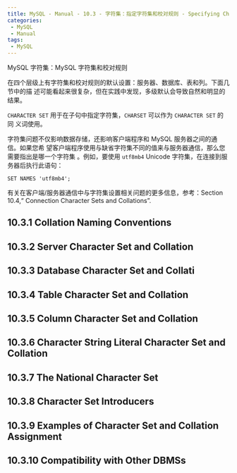 ```yaml
---
title: MySQL - Manual - 10.3 - 字符集：指定字符集和校对规则 - Specifying Character Sets and Collations
categories: 
 - MySQL
 - Manual
tags: 
 - MySQL
---
```


MySQL 字符集：MySQL 字符集和校对规则

<!--more-->

在四个层级上有字符集和校对规则的默认设置：服务器、数据库、表和列。下面几节中的描
述可能看起来很复杂，但在实践中发现，多级默认会导致自然和明显的结果。

`CHARACTER SET` 用于在子句中指定字符集，`CHARSET` 可以作为 `CHARACTER SET` 的同
义词使用。

字符集问题不仅影响数据存储，还影响客户端程序和 MySQL 服务器之间的通信。如果您希
望客户端程序使用与缺省字符集不同的值来与服务器通信，那么您需要指出是哪一个字符集
。例如，要使用 `utf8mb4` Unicode 字符集，在连接到服务器后执行此语句：
```
SET NAMES 'utf8mb4';
```

有关在客户端/服务器通信中与字符集设置相关问题的更多信息，参考：Section 10.4,“
Connection Character Sets and Collations”.

## 10.3.1 Collation Naming Conventions 



## 10.3.2 Server Character Set and Collation 



## 10.3.3 Database Character Set and Collati



## 10.3.4 Table Character Set and Collation



## 10.3.5 Column Character Set and Collation



## 10.3.6 Character String Literal Character Set and Collation



## 10.3.7 The National Character Set



## 10.3.8 Character Set Introducers



## 10.3.9 Examples of Character Set and Collation Assignment 



## 10.3.10 Compatibility with Other DBMSs
